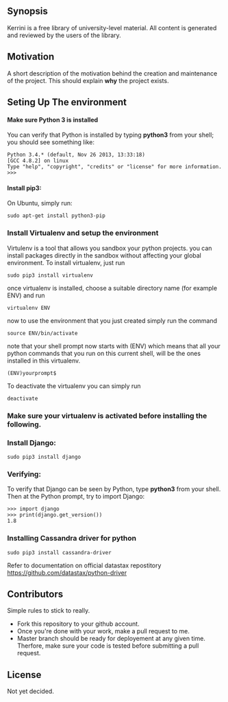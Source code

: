 ## Synopsis
Kerrini is a free library of university-level material. All content is generated and reviewed by the users of the library.

## Motivation

A short description of the motivation behind the creation and maintenance of the project. This should explain **why** the project exists.

## Seting Up The environment
#### Make sure Python 3 is installed
You can verify that Python is installed by typing **python3** from your shell; you should see something like:

    Python 3.4.* (default, Nov 26 2013, 13:33:18)
    [GCC 4.8.2] on linux
    Type "help", "copyright", "credits" or "license" for more information.
    >>>

#### Install pip3:
On Ubuntu, simply run:

    sudo apt-get install python3-pip


### Install Virtualenv and setup the environment

Virtulenv is a tool that allows you sandbox your python projects.
you can install packages directly in the sandbox without affecting your
global environment. To install virtualenv, just run

    sudo pip3 install virtualenv

once virtualenv is installed, choose a suitable directory name (for example ENV) and run

    virtualenv ENV

now to use the environment that you just created simply run the command

    source ENV/bin/activate

note that your shell prompt now starts with (ENV) which means that all your python commands that you
run on this current shell, will be the ones installed in this virtualenv.

    (ENV)yourprompt$



To deactivate the virtualenv you can simply run

    deactivate

### Make sure your virtualenv is activated before installing the following.

### Install Django:

    sudo pip3 install django

### Verifying:

To verify that Django can be seen by Python, type **python3** from your shell. Then at the Python prompt, try to import Django:

    >>> import django
    >>> print(django.get_version())
    1.8


### Installing Cassandra driver for python

    sudo pip3 install cassandra-driver

Refer to documentation on official datastax repostitory
https://github.com/datastax/python-driver

## Contributors

Simple rules to stick to really.
- Fork this repository to your github account.
- Once you're done with your work, make a pull request to me.
- Master branch should be ready for deployement at any given time. Therfore, make sure your code is tested before submitting a pull request.


## License

Not yet decided.
